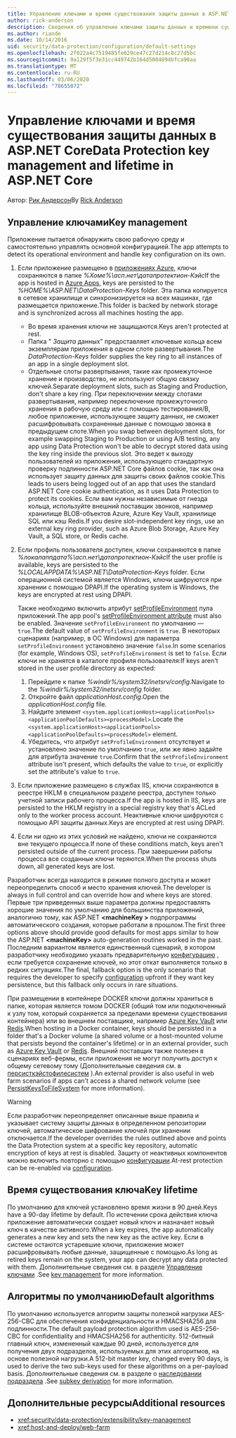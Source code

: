 ```yaml
---
title: Управление ключами и время существования защиты данных в ASP.NET Core
author: rick-anderson
description: Сведения об управлении ключами защиты данных и времени существования в ASP.NET Core.
ms.author: riande
ms.date: 10/14/2016
uid: security/data-protection/configuration/default-settings
ms.openlocfilehash: 2f022a4c7519485fe629ce47c27d214c8c27d5bc
ms.sourcegitcommit: 9a129f5f3e31cc449742b164d5004894bfca90aa
ms.translationtype: MT
ms.contentlocale: ru-RU
ms.lasthandoff: 03/06/2020
ms.locfileid: "78655072"
---
```

# <a name="data-protection-key-management-and-lifetime-in-aspnet-core"></a><span data-ttu-id="ea51b-103">Управление ключами и время существования защиты данных в ASP.NET Core</span><span class="sxs-lookup"><span data-stu-id="ea51b-103">Data Protection key management and lifetime in ASP.NET Core</span></span>

<span data-ttu-id="ea51b-104">Автор: [Рик Андерсон](https://twitter.com/RickAndMSFT)</span><span class="sxs-lookup"><span data-stu-id="ea51b-104">By [Rick Anderson](https://twitter.com/RickAndMSFT)</span></span>

## <a name="key-management"></a><span data-ttu-id="ea51b-105">Управление ключами</span><span class="sxs-lookup"><span data-stu-id="ea51b-105">Key management</span></span>

<span data-ttu-id="ea51b-106">Приложение пытается обнаружить свою рабочую среду и самостоятельно управлять основной конфигурацией.</span><span class="sxs-lookup"><span data-stu-id="ea51b-106">The app attempts to detect its operational environment and handle key configuration on its own.</span></span>

1. <span data-ttu-id="ea51b-107">Если приложение размещено в [приложениях Azure](https://azure.microsoft.com/services/app-service/), ключи сохраняются в папке *%Хоме%\асп.нет\датапротектион-Кэйс*</span><span class="sxs-lookup"><span data-stu-id="ea51b-107">If the app is hosted in [Azure Apps](https://azure.microsoft.com/services/app-service/), keys are persisted to the *%HOME%\ASP.NET\DataProtection-Keys* folder.</span></span> <span data-ttu-id="ea51b-108">Эта папка копируется в сетевое хранилище и синхронизируется на всех машинах, где размещается приложение.</span><span class="sxs-lookup"><span data-stu-id="ea51b-108">This folder is backed by network storage and is synchronized across all machines hosting the app.</span></span>
   * <span data-ttu-id="ea51b-109">Во время хранения ключи не защищаются.</span><span class="sxs-lookup"><span data-stu-id="ea51b-109">Keys aren't protected at rest.</span></span>
   * <span data-ttu-id="ea51b-110">Папка " *Защита* данных" предоставляет ключевые кольца всем экземплярам приложения в одном слоте развертывания.</span><span class="sxs-lookup"><span data-stu-id="ea51b-110">The *DataProtection-Keys* folder supplies the key ring to all instances of an app in a single deployment slot.</span></span>
   * <span data-ttu-id="ea51b-111">Отдельные слоты развертывания, такие как промежуточное хранение и производство, не используют общую связку ключей.</span><span class="sxs-lookup"><span data-stu-id="ea51b-111">Separate deployment slots, such as Staging and Production, don't share a key ring.</span></span> <span data-ttu-id="ea51b-112">При переключении между слотами развертывания, например переключение промежуточного хранения в рабочую среду или с помощью тестирования/B, любое приложение, использующее защиту данных, не сможет расшифровывать сохраненные данные с помощью звонка в предыдущем слоте.</span><span class="sxs-lookup"><span data-stu-id="ea51b-112">When you swap between deployment slots, for example swapping Staging to Production or using A/B testing, any app using Data Protection won't be able to decrypt stored data using the key ring inside the previous slot.</span></span> <span data-ttu-id="ea51b-113">Это ведет к выходу пользователей из приложения, использующего стандартную проверку подлинности ASP.NET Core файлов cookie, так как она использует защиту данных для защиты своих файлов cookie.</span><span class="sxs-lookup"><span data-stu-id="ea51b-113">This leads to users being logged out of an app that uses the standard ASP.NET Core cookie authentication, as it uses Data Protection to protect its cookies.</span></span> <span data-ttu-id="ea51b-114">Если вам нужны независимые от гнезда кольца, используйте внешний поставщик звонков, например хранилище BLOB-объектов Azure, Azure Key Vault, хранилище SQL или кэш Redis.</span><span class="sxs-lookup"><span data-stu-id="ea51b-114">If you desire slot-independent key rings, use an external key ring provider, such as Azure Blob Storage, Azure Key Vault, a SQL store, or Redis cache.</span></span>

1. <span data-ttu-id="ea51b-115">Если профиль пользователя доступен, ключи сохраняются в папке *%локалаппдата%\асп.нет\датапротектион-Кэйс*</span><span class="sxs-lookup"><span data-stu-id="ea51b-115">If the user profile is available, keys are persisted to the *%LOCALAPPDATA%\ASP.NET\DataProtection-Keys* folder.</span></span> <span data-ttu-id="ea51b-116">Если операционной системой является Windows, ключи шифруются при хранении с помощью DPAPI.</span><span class="sxs-lookup"><span data-stu-id="ea51b-116">If the operating system is Windows, the keys are encrypted at rest using DPAPI.</span></span>

   <span data-ttu-id="ea51b-117">Также необходимо включить атрибут [setProfileEnvironment](/iis/configuration/system.applicationhost/applicationpools/add/processmodel#configuration) пула приложений.</span><span class="sxs-lookup"><span data-stu-id="ea51b-117">The app pool's [setProfileEnvironment attribute](/iis/configuration/system.applicationhost/applicationpools/add/processmodel#configuration) must also be enabled.</span></span> <span data-ttu-id="ea51b-118">Значение `setProfileEnvironment` по умолчанию — `true`.</span><span class="sxs-lookup"><span data-stu-id="ea51b-118">The default value of `setProfileEnvironment` is `true`.</span></span> <span data-ttu-id="ea51b-119">В некоторых сценариях (например, в ОС Windows) для параметра `setProfileEnvironment` установлено значение `false`.</span><span class="sxs-lookup"><span data-stu-id="ea51b-119">In some scenarios (for example, Windows OS), `setProfileEnvironment` is set to `false`.</span></span> <span data-ttu-id="ea51b-120">Если ключи не хранятся в каталоге профиля пользователя:</span><span class="sxs-lookup"><span data-stu-id="ea51b-120">If keys aren't stored in the user profile directory as expected:</span></span>

   1. <span data-ttu-id="ea51b-121">Перейдите к папке *%windir%/system32/inetsrv/config*.</span><span class="sxs-lookup"><span data-stu-id="ea51b-121">Navigate to the *%windir%/system32/inetsrv/config* folder.</span></span>
   1. <span data-ttu-id="ea51b-122">Откройте файл *applicationHost.config*.</span><span class="sxs-lookup"><span data-stu-id="ea51b-122">Open the *applicationHost.config* file.</span></span>
   1. <span data-ttu-id="ea51b-123">Найдите элемент `<system.applicationHost><applicationPools><applicationPoolDefaults><processModel>`.</span><span class="sxs-lookup"><span data-stu-id="ea51b-123">Locate the `<system.applicationHost><applicationPools><applicationPoolDefaults><processModel>` element.</span></span>
   1. <span data-ttu-id="ea51b-124">Убедитесь, что атрибут `setProfileEnvironment` отсутствует и установлено значение по умолчанию `true`, или же явно задайте для атрибута значение `true`.</span><span class="sxs-lookup"><span data-stu-id="ea51b-124">Confirm that the `setProfileEnvironment` attribute isn't present, which defaults the value to `true`, or explicitly set the attribute's value to `true`.</span></span>

1. <span data-ttu-id="ea51b-125">Если приложение размещено в службах IIS, ключи сохраняются в реестре HKLM в специальном разделе реестра, доступен только учетной записи рабочего процесса.</span><span class="sxs-lookup"><span data-stu-id="ea51b-125">If the app is hosted in IIS, keys are persisted to the HKLM registry in a special registry key that's ACLed only to the worker process account.</span></span> <span data-ttu-id="ea51b-126">Неактивные ключи шифруются с помощью API защиты данных.</span><span class="sxs-lookup"><span data-stu-id="ea51b-126">Keys are encrypted at rest using DPAPI.</span></span>

1. <span data-ttu-id="ea51b-127">Если ни одно из этих условий не найдено, ключи не сохраняются вне текущего процесса.</span><span class="sxs-lookup"><span data-stu-id="ea51b-127">If none of these conditions match, keys aren't persisted outside of the current process.</span></span> <span data-ttu-id="ea51b-128">При завершении работы процесса все созданные ключи теряются.</span><span class="sxs-lookup"><span data-stu-id="ea51b-128">When the process shuts down, all generated keys are lost.</span></span>

<span data-ttu-id="ea51b-129">Разработчик всегда находится в режиме полного доступа и может переопределить способ и место хранения ключей.</span><span class="sxs-lookup"><span data-stu-id="ea51b-129">The developer is always in full control and can override how and where keys are stored.</span></span> <span data-ttu-id="ea51b-130">Первые три приведенных выше параметра должны предоставлять хорошие значения по умолчанию для большинства приложений, аналогично тому, как ASP.NET **\<machineKey >** подпрограммы автоматического создания, которые работали в прошлом.</span><span class="sxs-lookup"><span data-stu-id="ea51b-130">The first three options above should provide good defaults for most apps similar to how the ASP.NET **\<machineKey>** auto-generation routines worked in the past.</span></span> <span data-ttu-id="ea51b-131">Последним вариантом является единственный сценарий, в котором разработчику необходимо указать предварительную [конфигурацию](xref:security/data-protection/configuration/overview) , если требуется сохранение ключей, но этот откат выполняется только в редких ситуациях.</span><span class="sxs-lookup"><span data-stu-id="ea51b-131">The final, fallback option is the only scenario that requires the developer to specify [configuration](xref:security/data-protection/configuration/overview) upfront if they want key persistence, but this fallback only occurs in rare situations.</span></span>

<span data-ttu-id="ea51b-132">При размещении в контейнере DOCKER ключи должны храниться в папке, которая является томом DOCKER (общий том или подключенный к узлу том, который сохраняется за пределами времени существования контейнера) или во внешнем поставщике, например [Azure Key Vault](https://azure.microsoft.com/services/key-vault/) или [Redis](https://redis.io/).</span><span class="sxs-lookup"><span data-stu-id="ea51b-132">When hosting in a Docker container, keys should be persisted in a folder that's a Docker volume (a shared volume or a host-mounted volume that persists beyond the container's lifetime) or in an external provider, such as [Azure Key Vault](https://azure.microsoft.com/services/key-vault/) or [Redis](https://redis.io/).</span></span> <span data-ttu-id="ea51b-133">Внешний поставщик также полезен в сценариях веб-фермы, если приложения не могут получить доступ к общему сетевому тому (Дополнительные сведения см. в [персисткэйстофилесистем](xref:security/data-protection/configuration/overview#persistkeystofilesystem) ).</span><span class="sxs-lookup"><span data-stu-id="ea51b-133">An external provider is also useful in web farm scenarios if apps can't access a shared network volume (see [PersistKeysToFileSystem](xref:security/data-protection/configuration/overview#persistkeystofilesystem) for more information).</span></span>

> [!WARNING]
> <span data-ttu-id="ea51b-134">Если разработчик переопределяет описанные выше правила и указывает систему защиты данных в определенном репозитории ключей, автоматическое шифрование ключей при хранении отключается.</span><span class="sxs-lookup"><span data-stu-id="ea51b-134">If the developer overrides the rules outlined above and points the Data Protection system at a specific key repository, automatic encryption of keys at rest is disabled.</span></span> <span data-ttu-id="ea51b-135">Защиту от неактивных компонентов можно включить повторно с помощью [конфигурации](xref:security/data-protection/configuration/overview).</span><span class="sxs-lookup"><span data-stu-id="ea51b-135">At-rest protection can be re-enabled via [configuration](xref:security/data-protection/configuration/overview).</span></span>

## <a name="key-lifetime"></a><span data-ttu-id="ea51b-136">Время существования ключа</span><span class="sxs-lookup"><span data-stu-id="ea51b-136">Key lifetime</span></span>

<span data-ttu-id="ea51b-137">По умолчанию для ключей установлено время жизни в 90 дней.</span><span class="sxs-lookup"><span data-stu-id="ea51b-137">Keys have a 90-day lifetime by default.</span></span> <span data-ttu-id="ea51b-138">По истечении срока действия ключа приложение автоматически создает новый ключ и назначает новый ключ в качестве активного.</span><span class="sxs-lookup"><span data-stu-id="ea51b-138">When a key expires, the app automatically generates a new key and sets the new key as the active key.</span></span> <span data-ttu-id="ea51b-139">Если в системе остаются устаревшие ключи, приложение может расшифровывать любые данные, защищенные с помощью.</span><span class="sxs-lookup"><span data-stu-id="ea51b-139">As long as retired keys remain on the system, your app can decrypt any data protected with them.</span></span> <span data-ttu-id="ea51b-140">Дополнительные сведения см. в разделе [Управление ключами](xref:security/data-protection/implementation/key-management#key-expiration-and-rolling) .</span><span class="sxs-lookup"><span data-stu-id="ea51b-140">See [key management](xref:security/data-protection/implementation/key-management#key-expiration-and-rolling) for more information.</span></span>

## <a name="default-algorithms"></a><span data-ttu-id="ea51b-141">Алгоритмы по умолчанию</span><span class="sxs-lookup"><span data-stu-id="ea51b-141">Default algorithms</span></span>

<span data-ttu-id="ea51b-142">По умолчанию используется алгоритм защиты полезной нагрузки AES-256-CBC для обеспечения конфиденциальности и HMACSHA256 для подлинности.</span><span class="sxs-lookup"><span data-stu-id="ea51b-142">The default payload protection algorithm used is AES-256-CBC for confidentiality and HMACSHA256 for authenticity.</span></span> <span data-ttu-id="ea51b-143">512-битный главный ключ, измененный каждые 90 дней, используется для получения двух подразделов, используемых для этих алгоритмов, на основе полезной нагрузки.</span><span class="sxs-lookup"><span data-stu-id="ea51b-143">A 512-bit master key, changed every 90 days, is used to derive the two sub-keys used for these algorithms on a per-payload basis.</span></span> <span data-ttu-id="ea51b-144">Дополнительные сведения см. в разделе о [наследовании подраздела](xref:security/data-protection/implementation/subkeyderivation#additional-authenticated-data-and-subkey-derivation) .</span><span class="sxs-lookup"><span data-stu-id="ea51b-144">See [subkey derivation](xref:security/data-protection/implementation/subkeyderivation#additional-authenticated-data-and-subkey-derivation) for more information.</span></span>

## <a name="additional-resources"></a><span data-ttu-id="ea51b-145">Дополнительные ресурсы</span><span class="sxs-lookup"><span data-stu-id="ea51b-145">Additional resources</span></span>

* <xref:security/data-protection/extensibility/key-management>
* <xref:host-and-deploy/web-farm>
